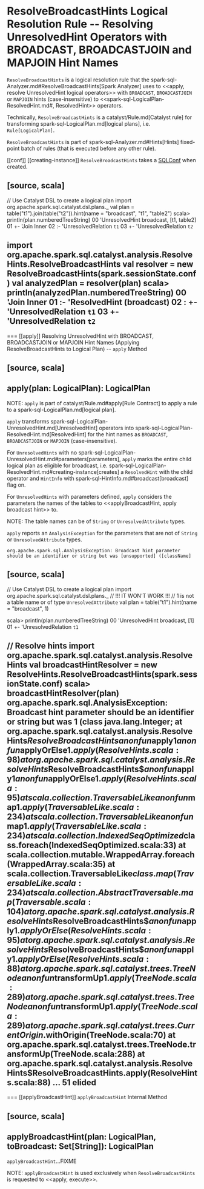 # ResolveBroadcastHints Logical Resolution Rule -- Resolving UnresolvedHint Operators with BROADCAST, BROADCASTJOIN and MAPJOIN Hint Names

`ResolveBroadcastHints` is a logical resolution rule that the spark-sql-Analyzer.md#ResolveBroadcastHints[Spark Analyzer] uses to <<apply, resolve UnresolvedHint logical operators>> with `BROADCAST`, `BROADCASTJOIN` or `MAPJOIN` hints (case-insensitive) to <<spark-sql-LogicalPlan-ResolvedHint.md#, ResolvedHint>> operators.

Technically, `ResolveBroadcastHints` is a catalyst/Rule.md[Catalyst rule] for transforming spark-sql-LogicalPlan.md[logical plans], i.e. `Rule[LogicalPlan]`.

`ResolveBroadcastHints` is part of spark-sql-Analyzer.md#Hints[Hints] fixed-point batch of rules (that is executed before any other rule).

[[conf]]
[[creating-instance]]
`ResolveBroadcastHints` takes a [SQLConf](SQLConf.md) when created.

[source, scala]
----
// Use Catalyst DSL to create a logical plan
import org.apache.spark.sql.catalyst.dsl.plans._
val plan = table("t1").join(table("t2")).hint(name = "broadcast", "t1", "table2")
scala> println(plan.numberedTreeString)
00 'UnresolvedHint broadcast, [t1, table2]
01 +- 'Join Inner
02    :- 'UnresolvedRelation `t1`
03    +- 'UnresolvedRelation `t2`

import org.apache.spark.sql.catalyst.analysis.ResolveHints.ResolveBroadcastHints
val resolver = new ResolveBroadcastHints(spark.sessionState.conf)
val analyzedPlan = resolver(plan)
scala> println(analyzedPlan.numberedTreeString)
00 'Join Inner
01 :- 'ResolvedHint (broadcast)
02 :  +- 'UnresolvedRelation `t1`
03 +- 'UnresolvedRelation `t2`
----

=== [[apply]] Resolving UnresolvedHint with BROADCAST, BROADCASTJOIN or MAPJOIN Hint Names (Applying ResolveBroadcastHints to Logical Plan) -- `apply` Method

[source, scala]
----
apply(plan: LogicalPlan): LogicalPlan
----

NOTE: `apply` is part of catalyst/Rule.md#apply[Rule Contract] to apply a rule to a spark-sql-LogicalPlan.md[logical plan].

`apply` transforms spark-sql-LogicalPlan-UnresolvedHint.md[UnresolvedHint] operators into spark-sql-LogicalPlan-ResolvedHint.md[ResolvedHint] for the hint names as `BROADCAST`, `BROADCASTJOIN` or `MAPJOIN` (case-insensitive).

For `UnresolvedHints` with no spark-sql-LogicalPlan-UnresolvedHint.md#parameters[parameters], `apply` marks the entire child logical plan as eligible for broadcast, i.e.  spark-sql-LogicalPlan-ResolvedHint.md#creating-instance[creates] a `ResolvedHint` with the child operator and `HintInfo` with spark-sql-HintInfo.md#broadcast[broadcast] flag on.

For `UnresolvedHints` with parameters defined, `apply` considers the parameters the names of the tables to <<applyBroadcastHint, apply broadcast hint>> to.

NOTE: The table names can be of `String` or `UnresolvedAttribute` types.

`apply` reports an `AnalysisException` for the parameters that are not of `String` or `UnresolvedAttribute` types.

```
org.apache.spark.sql.AnalysisException: Broadcast hint parameter should be an identifier or string but was [unsupported] ([className]
```

[source, scala]
----
// Use Catalyst DSL to create a logical plan
import org.apache.spark.sql.catalyst.dsl.plans._
// !!! IT WON'T WORK !!!
// 1 is not a table name or of type `UnresolvedAttribute`
val plan = table("t1").hint(name = "broadcast", 1)

scala> println(plan.numberedTreeString)
00 'UnresolvedHint broadcast, [1]
01 +- 'UnresolvedRelation `t1`

// Resolve hints
import org.apache.spark.sql.catalyst.analysis.ResolveHints
val broadcastHintResolver = new ResolveHints.ResolveBroadcastHints(spark.sessionState.conf)
scala> broadcastHintResolver(plan)
org.apache.spark.sql.AnalysisException: Broadcast hint parameter should be an identifier or string but was 1 (class java.lang.Integer;
  at org.apache.spark.sql.catalyst.analysis.ResolveHints$ResolveBroadcastHints$$anonfun$apply$1$$anonfun$applyOrElse$1.apply(ResolveHints.scala:98)
  at org.apache.spark.sql.catalyst.analysis.ResolveHints$ResolveBroadcastHints$$anonfun$apply$1$$anonfun$applyOrElse$1.apply(ResolveHints.scala:95)
  at scala.collection.TraversableLike$$anonfun$map$1.apply(TraversableLike.scala:234)
  at scala.collection.TraversableLike$$anonfun$map$1.apply(TraversableLike.scala:234)
  at scala.collection.IndexedSeqOptimized$class.foreach(IndexedSeqOptimized.scala:33)
  at scala.collection.mutable.WrappedArray.foreach(WrappedArray.scala:35)
  at scala.collection.TraversableLike$class.map(TraversableLike.scala:234)
  at scala.collection.AbstractTraversable.map(Traversable.scala:104)
  at org.apache.spark.sql.catalyst.analysis.ResolveHints$ResolveBroadcastHints$$anonfun$apply$1.applyOrElse(ResolveHints.scala:95)
  at org.apache.spark.sql.catalyst.analysis.ResolveHints$ResolveBroadcastHints$$anonfun$apply$1.applyOrElse(ResolveHints.scala:88)
  at org.apache.spark.sql.catalyst.trees.TreeNode$$anonfun$transformUp$1.apply(TreeNode.scala:289)
  at org.apache.spark.sql.catalyst.trees.TreeNode$$anonfun$transformUp$1.apply(TreeNode.scala:289)
  at org.apache.spark.sql.catalyst.trees.CurrentOrigin$.withOrigin(TreeNode.scala:70)
  at org.apache.spark.sql.catalyst.trees.TreeNode.transformUp(TreeNode.scala:288)
  at org.apache.spark.sql.catalyst.analysis.ResolveHints$ResolveBroadcastHints.apply(ResolveHints.scala:88)
  ... 51 elided
----

=== [[applyBroadcastHint]] `applyBroadcastHint` Internal Method

[source, scala]
----
applyBroadcastHint(plan: LogicalPlan, toBroadcast: Set[String]): LogicalPlan
----

`applyBroadcastHint`...FIXME

NOTE: `applyBroadcastHint` is used exclusively when `ResolveBroadcastHints` is requested to <<apply, execute>>.
